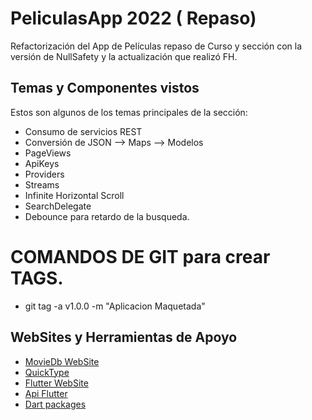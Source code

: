 # PeliculasApp 2022 ( Repaso)

Refactorización del App de Películas repaso de Curso y sección con la versión de NullSafety y la actualización que realizó FH.

## Temas y Componentes vistos

Estos son algunos de los temas principales de la sección:

- Consumo de servicios REST
- Conversión de JSON --> Maps --> Modelos
- PageViews
- ApiKeys
- Providers
- Streams
- Infinite Horizontal Scroll
- SearchDelegate
- Debounce para retardo de la busqueda.


# COMANDOS DE GIT para crear TAGS.
- git tag -a v1.0.0 -m "Aplicacion Maquetada"

## WebSites y Herramientas de Apoyo 
- [MovieDb WebSite](https://www.themoviedb.org/?language=es)
- [QuickType](https://quicktype.io/)
- [Flutter WebSite](https://flutter.dev/docs/get-started/codelab)
- [Api Flutter](https://api.flutter.dev/flutter/material/Scaffold-class.html)
- [Dart packages](https://pub.dev/)
